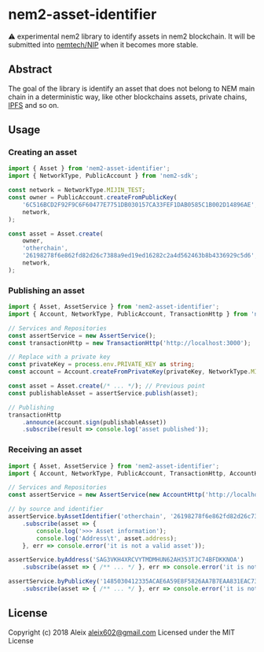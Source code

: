 # nem2-asset-identifier

:warning: experimental nem2 library to identify assets in nem2 blockchain. It will be submitted into [nemtech/NIP][nip] when it becomes more stable.

## Abstract

The goal of the library is identify an asset that does not belong to NEM main chain in a deterministic way, like other blockchains assets, private chains, [IPFS][ipfs] and so on.

## Usage

### Creating an asset

```typescript
import { Asset } from 'nem2-asset-identifier';
import { NetworkType, PublicAccount } from 'nem2-sdk';

const network = NetworkType.MIJIN_TEST;
const owner = PublicAccount.createFromPublicKey(
    '6C516BCD2F92F9C6F60477E7751DB030157CA33FEF1DAB0585C1B002D14896AE',
    network,
);

const asset = Asset.create(
    owner,
    'otherchain',
    '26198278f6e862fd82d26c7388a9ed19ed16282c2a4d562463b8b4336929c5d6',
    network,
);
```

### Publishing an asset

```typescript
import { Asset, AssetService } from 'nem2-asset-identifier';
import { Account, NetworkType, PublicAccount, TransactionHttp } from 'nem2-sdk';

// Services and Repositories
const assertService = new AssertService();
const transactionHttp = new TransactionHttp('http://localhost:3000');

// Replace with a private key
const privateKey = process.env.PRIVATE_KEY as string;
const account = Account.createFromPrivateKey(privateKey, NetworkType.MIJIN_TEST);

const asset = Asset.create(/* ... */); // Previous point
const publishableAsset = assertService.publish(asset);

// Publishing
transactionHttp
    .announce(account.sign(publishableAsset))
    .subscribe(result => console.log('asset published'));
```

### Receiving an asset

```typescript
import { Asset, AssetService } from 'nem2-asset-identifier';
import { Account, NetworkType, PublicAccount, TransactionHttp, AccountHttp } from 'nem2-sdk';

// Services and Repositories
const assertService = new AssertService(new AccountHttp('http://localhost:3000'));

// by source and identifier
assertService.byAssetIdentifier('otherchain', '26198278f6e862fd82d26c7388a9ed19ed16282c2a4d562463b8b4336929c5d6')
    .subscribe(asset => {
        console.log('>>> Asset information');
        console.log('Address\t', asset.address);
    }, err => console.error('it is not a valid asset'));

assertService.byAddress('SAG3VKH4XRCVYTMDMHUN62AH353TJC74BFDKKNOA')
    .subscribe(asset => { /** ... */ }, err => console.error('it is not a valid asset'));

assertService.byPublicKey('1485030412335ACAE6A59E8F5826AA7B7EAA831EAC73FE60E6A00E893A306F71')
    .subscribe(asset => { /** ... */ }, err => console.error('it is not a valid asset'));
```

## License

Copyright (c) 2018 Aleix <aleix602@gmail.com> Licensed under the MIT License

[nip]: https://github.com/nemtech/NIP
[ipfs]: https://ipfs.io/